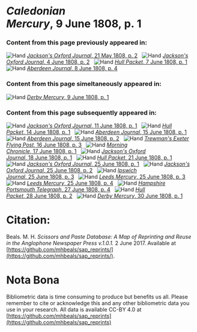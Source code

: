 # *Caledonian Mercury*, 9 June 1808, p. 1  
  
### Content from this page previously appeared in:  
![Hand](http://scissorsandpaste.net/wp-content/uploads/2017/06/smallhandpointer.png) [*Jackson's Oxford Journal*, 21 May 1808, p. 2](https://mhbeals.github.io/sap_html/Jackson's-Oxford-Journal/Jackson's-Oxford-Journal-21-May-1808-p-2)  
![Hand](http://scissorsandpaste.net/wp-content/uploads/2017/06/smallhandpointer.png) [*Jackson's Oxford Journal*, 4 June 1808, p. 2](https://mhbeals.github.io/sap_html/Jackson's-Oxford-Journal/Jackson's-Oxford-Journal-4-June-1808-p-2)  
![Hand](http://scissorsandpaste.net/wp-content/uploads/2017/06/smallhandpointer.png) [*Hull Packet*, 7 June 1808, p. 1](https://mhbeals.github.io/sap_html/Hull-Packet/Hull-Packet-7-June-1808-p-1)  
![Hand](http://scissorsandpaste.net/wp-content/uploads/2017/06/smallhandpointer.png) [*Aberdeen Journal*, 8 June 1808, p. 4](https://mhbeals.github.io/sap_html/Aberdeen-Journal/Aberdeen-Journal-8-June-1808-p-4)  
  
### Content from this page simeltaneously appeared in:  
![Hand](http://scissorsandpaste.net/wp-content/uploads/2017/06/smallhandpointer.png) [*Derby Mercury*, 9 June 1808, p. 1](https://mhbeals.github.io/sap_html/Derby-Mercury/Derby-Mercury-9-June-1808-p-1)  
  
### Content from this page subsequently appeared in:  
![Hand](http://scissorsandpaste.net/wp-content/uploads/2017/06/smallhandpointer.png) [*Jackson's Oxford Journal*, 11 June 1808, p. 1](https://mhbeals.github.io/sap_html/Jackson's-Oxford-Journal/Jackson's-Oxford-Journal-11-June-1808-p-1)  
![Hand](http://scissorsandpaste.net/wp-content/uploads/2017/06/smallhandpointer.png) [*Hull Packet*, 14 June 1808, p. 1](https://mhbeals.github.io/sap_html/Hull-Packet/Hull-Packet-14-June-1808-p-1)  
![Hand](http://scissorsandpaste.net/wp-content/uploads/2017/06/smallhandpointer.png) [*Aberdeen Journal*, 15 June 1808, p. 1](https://mhbeals.github.io/sap_html/Aberdeen-Journal/Aberdeen-Journal-15-June-1808-p-1)  
![Hand](http://scissorsandpaste.net/wp-content/uploads/2017/06/smallhandpointer.png) [*Aberdeen Journal*, 15 June 1808, p. 2](https://mhbeals.github.io/sap_html/Aberdeen-Journal/Aberdeen-Journal-15-June-1808-p-2)  
![Hand](http://scissorsandpaste.net/wp-content/uploads/2017/06/smallhandpointer.png) [*Trewman's Exeter Flying Post*, 16 June 1808, p. 3](https://mhbeals.github.io/sap_html/Trewman's-Exeter-Flying-Post/Trewman's-Exeter-Flying-Post-16-June-1808-p-3)  
![Hand](http://scissorsandpaste.net/wp-content/uploads/2017/06/smallhandpointer.png) [*Morning Chronicle*, 17 June 1808, p. 1](https://mhbeals.github.io/sap_html/Morning-Chronicle/Morning-Chronicle-17-June-1808-p-1)  
![Hand](http://scissorsandpaste.net/wp-content/uploads/2017/06/smallhandpointer.png) [*Jackson's Oxford Journal*, 18 June 1808, p. 1](https://mhbeals.github.io/sap_html/Jackson's-Oxford-Journal/Jackson's-Oxford-Journal-18-June-1808-p-1)  
![Hand](http://scissorsandpaste.net/wp-content/uploads/2017/06/smallhandpointer.png) [*Hull Packet*, 21 June 1808, p. 1](https://mhbeals.github.io/sap_html/Hull-Packet/Hull-Packet-21-June-1808-p-1)  
![Hand](http://scissorsandpaste.net/wp-content/uploads/2017/06/smallhandpointer.png) [*Jackson's Oxford Journal*, 25 June 1808, p. 1](https://mhbeals.github.io/sap_html/Jackson's-Oxford-Journal/Jackson's-Oxford-Journal-25-June-1808-p-1)  
![Hand](http://scissorsandpaste.net/wp-content/uploads/2017/06/smallhandpointer.png) [*Jackson's Oxford Journal*, 25 June 1808, p. 2](https://mhbeals.github.io/sap_html/Jackson's-Oxford-Journal/Jackson's-Oxford-Journal-25-June-1808-p-2)  
![Hand](http://scissorsandpaste.net/wp-content/uploads/2017/06/smallhandpointer.png) [*Ipswich Journal*, 25 June 1808, p. 3](https://mhbeals.github.io/sap_html/Ipswich-Journal/Ipswich-Journal-25-June-1808-p-3)  
![Hand](http://scissorsandpaste.net/wp-content/uploads/2017/06/smallhandpointer.png) [*Leeds Mercury*, 25 June 1808, p. 3](https://mhbeals.github.io/sap_html/Leeds-Mercury/Leeds-Mercury-25-June-1808-p-3)  
![Hand](http://scissorsandpaste.net/wp-content/uploads/2017/06/smallhandpointer.png) [*Leeds Mercury*, 25 June 1808, p. 4](https://mhbeals.github.io/sap_html/Leeds-Mercury/Leeds-Mercury-25-June-1808-p-4)  
![Hand](http://scissorsandpaste.net/wp-content/uploads/2017/06/smallhandpointer.png) [*Hampshire Portsmouth Telegraph*, 27 June 1808, p. 4](https://mhbeals.github.io/sap_html/Hampshire-Portsmouth-Telegraph/Hampshire-Portsmouth-Telegraph-27-June-1808-p-4)  
![Hand](http://scissorsandpaste.net/wp-content/uploads/2017/06/smallhandpointer.png) [*Hull Packet*, 28 June 1808, p. 2](https://mhbeals.github.io/sap_html/Hull-Packet/Hull-Packet-28-June-1808-p-2)  
![Hand](http://scissorsandpaste.net/wp-content/uploads/2017/06/smallhandpointer.png) [*Derby Mercury*, 30 June 1808, p. 1](https://mhbeals.github.io/sap_html/Derby-Mercury/Derby-Mercury-30-June-1808-p-1)  


# Citation: 

Beals. M. H. *Scissors and Paste Database: A Map of Reprinting and Reuse in the Anglophone Newspaper Press v.1.0.1.* 2 June 2017. Available at [https://github.com/mhbeals/sap_reprints/](https://github.com/mhbeals/sap_reprints/). 

# Nota Bona

Bibliometric data is time consuming to produce but benefits us all. Please remember to cite or acknowledge this and any other bibliometric data you use in your research. All data is available CC-BY 4.0 at [https://github.com/mhbeals/sap_reprints](https://github.com/mhbeals/sap_reprints)